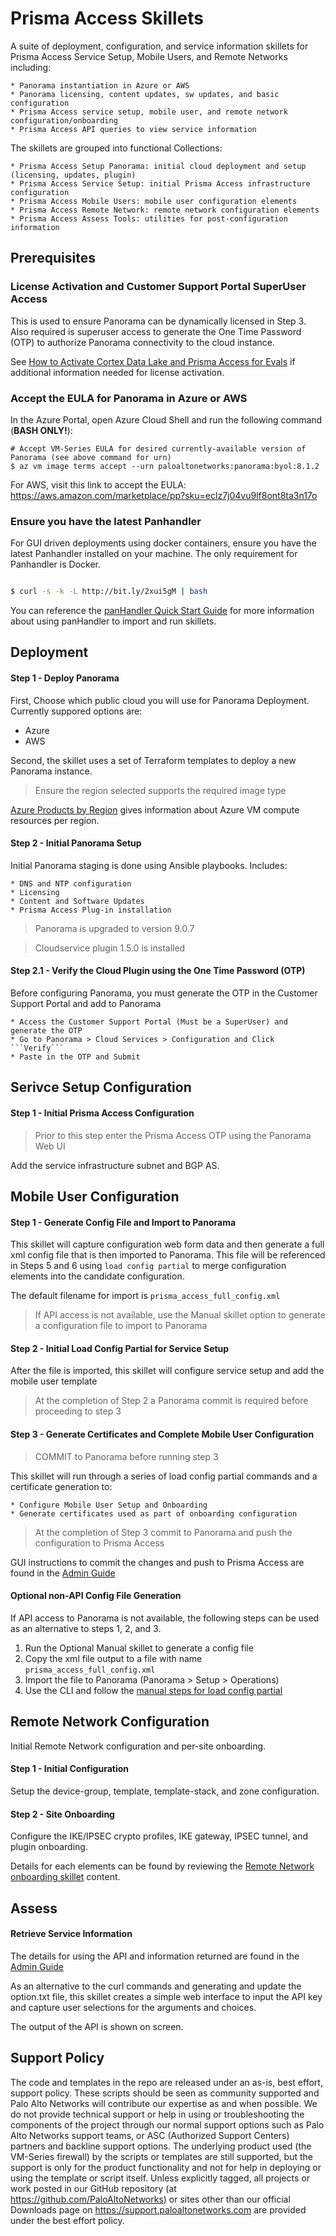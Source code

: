 # Prisma Access Skillets

A suite of deployment, configuration, and service information skillets for Prisma Access 
Service Setup, Mobile Users, and Remote Networks including:

    * Panorama instantiation in Azure or AWS
    * Panorama licensing, content updates, sw updates, and basic configuration
    * Prisma Access service setup, mobile user, and remote network configuration/onboarding
    * Prisma Access API queries to view service information
    
The skillets are grouped into functional Collections:

    * Prisma Access Setup Panorama: initial cloud deployment and setup (licensing, updates, plugin)
    * Prisma Access Service Setup: initial Prisma Access infrastructure configuration
    * Prisma Access Mobile Users: mobile user configuration elements
    * Prisma Access Remote Network: remote network configuration elements
    * Prisma Access Assess Tools: utilities for post-configuration information
    

## Prerequisites

### License Activation and Customer Support Portal SuperUser Access

This is used to ensure Panorama can be dynamically licensed in Step 3. Also required is superuser access
to generate the One Time Password (OTP) to authorize Panorama connectivity to the cloud instance.

See [How to Activate Cortex Data Lake and Prisma Access for Evals](https://knowledgebase.paloaltonetworks.com/KCSArticleDetail?id=kA10g000000ClNg)
if additional information needed for license activation.

### Accept the EULA for Panorama in Azure or AWS
In the Azure Portal, open Azure Cloud Shell and run the following command (**BASH ONLY!**):
```
# Accept VM-Series EULA for desired currently-available version of Panorama (see above command for urn)
$ az vm image terms accept --urn paloaltonetworks:panorama:byol:8.1.2

```

For AWS, visit this link to accept the EULA: https://aws.amazon.com/marketplace/pp?sku=eclz7j04vu9lf8ont8ta3n17o 


### Ensure you have the latest Panhandler

For GUI driven deployments using docker containers, ensure you have the latest Panhandler installed on your machine.
The only requirement for Panhandler is Docker.

```bash

$ curl -s -k -L http://bit.ly/2xui5gM | bash

```

You can reference the 
[panHandler Quick Start Guide](https://live.paloaltonetworks.com/t5/Skillet-Tools/Install-and-Get-Started-With-Panhandler/ta-p/307916)
for more information about using panHandler to import and run skillets.


## Deployment

#### Step 1 - Deploy Panorama

First, Choose which public cloud you will use for Panorama Deployment. Currently suppored options are:
* Azure
* AWS

Second, the skillet uses a set of Terraform templates to deploy a new Panorama instance.

> Ensure the region selected supports the required image type

[Azure Products by Region](https://azure.microsoft.com/en-us/global-infrastructure/services/?products=virtual-machines)
gives information about Azure VM compute resources per region.

#### Step 2 - Initial Panorama Setup

Initial Panorama staging is done using Ansible playbooks. Includes:

    * DNS and NTP configuration
    * Licensing
    * Content and Software Updates
    * Prisma Access Plug-in installation
    
> Panorama is upgraded to version 9.0.7

> Cloudservice plugin 1.5.0 is installed
    
#### Step 2.1 - Verify the Cloud Plugin using the One Time Password (OTP)

Before configuring Panorama, you must generate the OTP in the Customer Support Portal and add to Panorama

    * Access the Customer Support Portal (Must be a SuperUser) and generate the OTP
    * Go to Panorama > Cloud Services > Configuration and Click ```Verify```
    * Paste in the OTP and Submit


## Serivce Setup Configuration

#### Step 1 - Initial Prisma Access Configuration

> Prior to this step enter the Prisma Access OTP using the Panorama Web UI

Add the service infrastructure subnet and BGP AS.


## Mobile User Configuration

#### Step 1 - Generate Config File and Import to Panorama


This skillet will capture configuration web form data and then generate a full xml config file that is then imported
to Panorama. This file will be referenced in Steps 5 and 6 using ```load config partial``` to merge configuration elements
into the candidate configuration.

The default filename for import is ```prisma_access_full_config.xml```

> If API access is not available, use the Manual skillet option to generate a configuration file to import to Panorama

#### Step 2 - Initial Load Config Partial for Service Setup

After the file is imported, this skillet will configure service setup and add the mobile user template

> At the completion of Step 2 a Panorama commit is required before proceeding to step 3
    
#### Step 3 - Generate Certificates and Complete Mobile User Configuration

> COMMIT to Panorama before running step 3

This skillet will run through a series of load config partial commands and a certificate
generation to:

    * Configure Mobile User Setup and Onboarding
    * Generate certificates used as part of onboarding configuration
    
> At the completion of Step 3 commit to Panorama and push the configuration to Prisma Access

GUI instructions to commit the changes and push to Prisma Access are found in the 
[Admin Guide](https://docs.paloaltonetworks.com/prisma/prisma-access/prisma-access-cloud-managed-admin/administer-prisma-access/commit-push-and-revert-prisma-access-configuration-changes.html)

#### Optional non-API Config File Generation

If API access to Panorama is not available, the following steps can be used as an alternative to steps 1, 2, and 3.


1. Run the Optional Manual skillet to generate a config file
2. Copy the xml file output to a file with name ```prisma_access_full_config.xml```
3. Import the file to Panorama (Panorama > Setup > Operations)
4. Use the CLI and follow the [manual steps for load config partial](https://github.com/PaloAltoNetworks/prisma-access-skillets/blob/master/stage_2_configuration/mobile_full_config/README.md)

## Remote Network Configuration

Initial Remote Network configuration and per-site onboarding.

#### Step 1 - Initial Configuration

Setup the device-group, template, template-stack, and zone configuration.

#### Step 2 - Site Onboarding

Configure the IKE/IPSEC crypto profiles, IKE gateway, IPSEC tunnel, and plugin onboarding.

Details for each elements can be found by reviewing the [Remote Network onboarding skillet](https://github.com/PaloAltoNetworks/prisma-access-skillets/blob/master/stage_2_configuration/remote_network_onboarding/README.md)
content.

## Assess

#### Retrieve Service Information

The details for using the API and information returned are found in the
[Admin Guide](https://docs.paloaltonetworks.com/prisma/prisma-access/prisma-access-panorama-admin/prisma-access-overview/retrieve-ip-addresses-for-prisma-access.html)

As an alternative to the curl commands and generating and update the option.txt file, this skillet
creates a simple web interface to input the API key and capture user selections for the arguments and choices.

The output of the API is shown on screen.


## Support Policy

The code and templates in the repo are released under an as-is, best effort,
support policy. These scripts should be seen as community supported and
Palo Alto Networks will contribute our expertise as and when possible.
We do not provide technical support or help in using or troubleshooting the
components of the project through our normal support options such as
Palo Alto Networks support teams, or ASC (Authorized Support Centers)
partners and backline support options. The underlying product used
(the VM-Series firewall) by the scripts or templates are still supported,
but the support is only for the product functionality and not for help in
deploying or using the template or script itself. Unless explicitly tagged,
all projects or work posted in our GitHub repository
(at https://github.com/PaloAltoNetworks) or sites other than our official
Downloads page on https://support.paloaltonetworks.com are provided under
the best effort policy.


